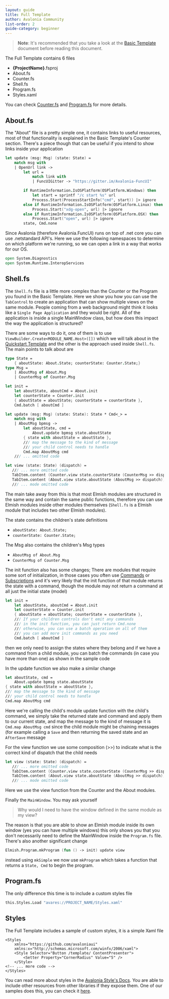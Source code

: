 ```yaml
---
layout: guide
title: Full Template
author: Avalonia Community
list-order: 2
guide-category: beginner
---
```

[Counter.fs]: guides/Basic-Template.html#counterfs
[Basic Template]: guides/Basic-Template.html
[Program.fs]: guides/Basic-Template.html#programfs
[Quickstart Template]: guides/Quickstart-Template.html

> **Note**: It's recommended that you take a look at the [Basic Template] document before reading this document.

The Full Template contains 6 files
- **{ProjectName}**.fsproj
- About.fs
- Counter.fs
- Shell.fs
- Program.fs
- Styles.xaml

You can check [Counter.fs] and [Program.fs] for more details.

## About.fs
The "About" file is a pretty simple one, it contains links to useful resources, most of that functionality is explained in the Basic Template's Counter section. There's a piece though that can be useful if you intend to show links inside your application
```fsharp
let update (msg: Msg) (state: State) =
    match msg with
    | OpenUrl link ->
        let url =
            match link with
            | FuncUIGitter -> "https://gitter.im/Avalonia-FuncUI"

        if RuntimeInformation.IsOSPlatform(OSPlatform.Windows) then
            let start = sprintf "/c start %s" url
            Process.Start(ProcessStartInfo("cmd", start)) |> ignore
        else if RuntimeInformation.IsOSPlatform(OSPlatform.Linux) then
            Process.Start("xdg-open", url) |> ignore
        else if RuntimeInformation.IsOSPlatform(OSPlatform.OSX) then
            Process.Start("open", url) |> ignore
        state, Cmd.none
```
Since Avalonia (therefore Avalonia.FuncUI) runs on top of .net core you can use .netstandard API's.
Here we use the following namespaces to determine on which platform we're running, so we can open a link in a way that works for our OS.
``` fsharp
open System.Diagnostics
open System.Runtime.InteropServices
```

## Shell.fs
The `Shell.fs` file is a little more complex than the Counter or the Program you found in the Basic Template. Here we show you how you can use the `TabControl` to create an application that can show multiple views on the same module. People coming from a web background might think it looks like a `Single Page Application` and they would be right. All of the application is inside a single MainWindow class, but how does this impact the way the application is structured?

There are some ways to do it, one of them is to use `ViewBuilder.Create<MODULE_NAME.Host>([])` which we will talk about in the [Quickstart Template]
and the other is the approach used inside `Shell.fs`. The main points to talk about are
```fsharp
type State =
    { aboutState: About.State; counterState: Counter.State;}
type Msg =
    | AboutMsg of About.Msg
    | CounterMsg of Counter.Msg

let init =
    let aboutState, aboutCmd = About.init
    let counterState = Counter.init
    { aboutState = aboutState; counterState = counterState },
    Cmd.batch [ aboutCmd ]

let update (msg: Msg) (state: State): State * Cmd<_> =
    match msg with
    | AboutMsg bpmsg ->
        let aboutState, cmd =
            About.update bpmsg state.aboutState
        { state with aboutState = aboutState },
        /// map the message to the kind of message
        /// your child control needs to handle
        Cmd.map AboutMsg cmd
    /// ... omitted code

let view (state: State) (dispatch) =
   /// ... more omitted code
   TabItem.content (Counter.view state.counterState (CounterMsg >> dispatch))
   TabItem.content (About.view state.aboutState (AboutMsg >> dispatch))
   /// ... mode omitted code
```

The main take away from this is that most Elmish modules are structured in the same way and contain the same public functions, therefore you can use Elmish modules inside other modules themselves (`Shell.fs` is a Elmish module that includes two other Elmish modules).

The state contains the children's state definitions
- `aboutState: About.State;`
- `counterState: Counter.State;`


The Msg also contains the children's Msg types
- `AboutMsg of About.Msg`
- `CounterMsg of Counter.Msg`


The init function also has some changes; There are modules that require some sort of initialization, in those cases you often use [Commands](https://elmish.github.io/elmish/#Commands) or [Subscriptions](https://elmish.github.io/elmish/#Subscriptions) and it's very likely that the init function of that module returns the state with a command, though the module may not return a command at all just the initial state (model)
```fsharp
let init =
    let aboutState, aboutCmd = About.init
    let counterState = Counter.init
    { aboutState = aboutState; counterState = counterState },
    /// If your children controls don't emit any commands
    /// in the init function, you can just return Cmd.none
    /// otherwise, you can use a batch operation on all of them
    /// you can add more init commands as you need
    Cmd.batch [ aboutCmd ]
```
then we only need to assign the states where they belong and if we have a command from a child module, you can batch the commands (in case you have more than one) as shown in the sample code

In the update function we also make a similar change
```fsharp
let aboutState, cmd =
    About.update bpmsg state.aboutState
{ state with aboutState = aboutState },
/// map the message to the kind of message
/// your child control needs to handle
Cmd.map AboutMsg cmd
```
Here we're calling the child's module update function with the child's command, we simply take the returned state and command and apply them to our current state, and map the message to the kind of message it is `Cmd.map AboutMsg cmd` since the child module might be chaining messages (for example calling a `Save` and then returning the saved state and an `AfterSave` message

For the view function we use some composition (>>) to indicate what is the correct kind of dispatch that the child needs
```fsharp
let view (state: State) (dispatch) =
   /// ... more omitted code
   TabItem.content (Counter.view state.counterState (CounterMsg >> dispatch))
   TabItem.content (About.view state.aboutState (AboutMsg >> dispatch))
   /// ... mode omitted code
```
Here we use the view function from the Counter and the About modules.

Finally the `MainWindow`. You may ask yourself
> Why would I need to have the window defined in the same module as my view?

The reason is that you are able to show an Elmish module inside its own window (yes you can have multiple windows) this only shows you that you don't necessarily need to define the MainWindow inside the `Program.fs` file. There's also another significant change

```fsharp
Elmish.Program.mkProgram (fun () -> init) update view
```
instead using `mkSimple` we now use `mkProgram` which takes a function that returns a `State, Cmd`
to begin the program.

## Program.fs
The only difference this time is to include a custom styles file
```fsharp
this.Styles.Load "avares://PROJECT_NAME/Styles.xaml"
```

## Styles
The Full Template includes a sample of custom styles, it is a simple Xaml file
```xaml
<Styles
    xmlns="https://github.com/avaloniaui"
    xmlns:x="http://schemas.microsoft.com/winfx/2006/xaml">
    <Style Selector="Button /template/ ContentPresenter">
        <Setter Property="CornerRadius" Value="5" />
    </Style>
<!-- ... more code -->
</Styles>
```
You can read more about styles in the [Avalonia Style's Docs](https://avaloniaui.net/docs/styles/styles). You are able to include other resources from other libraries if they expose them. One of our samples does this, you can check it [here](https://github.com/AvaloniaCommunity/Avalonia.FuncUI/blob/master/src/Examples/Examples.MusicPlayer/Program.fs#L12).


